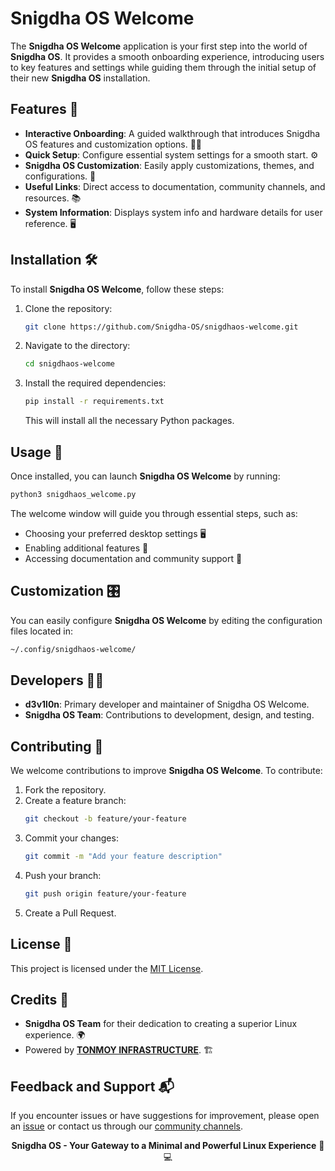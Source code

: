 # Snigdha OS Welcome

The **Snigdha OS Welcome** application is your first step into the world of **Snigdha OS**. It provides a smooth onboarding experience, introducing users to key features and settings while guiding them through the initial setup of their new **Snigdha OS** installation.

## Features 🌟

- **Interactive Onboarding**: A guided walkthrough that introduces Snigdha OS features and customization options. 🚶‍♂️
- **Quick Setup**: Configure essential system settings for a smooth start. ⚙️
- **Snigdha OS Customization**: Easily apply customizations, themes, and configurations. 🎨
- **Useful Links**: Direct access to documentation, community channels, and resources. 📚
- **System Information**: Displays system info and hardware details for user reference. 🖥️

## Installation 🛠️

To install **Snigdha OS Welcome**, follow these steps:

1. Clone the repository:
   ```bash
   git clone https://github.com/Snigdha-OS/snigdhaos-welcome.git
   ```

2. Navigate to the directory:
   ```bash
   cd snigdhaos-welcome
   ```

3. Install the required dependencies:
   ```bash
   pip install -r requirements.txt
   ```

   This will install all the necessary Python packages.

## Usage 🚀

Once installed, you can launch **Snigdha OS Welcome** by running:

```bash
python3 snigdhaos_welcome.py
```

The welcome window will guide you through essential steps, such as:

- Choosing your preferred desktop settings 🖥️
- Enabling additional features 🔧
- Accessing documentation and community support 📑

## Customization 🎛️

You can easily configure **Snigdha OS Welcome** by editing the configuration files located in:

```bash
~/.config/snigdhaos-welcome/
```

## Developers 👨‍💻

- **d3v1l0n**: Primary developer and maintainer of Snigdha OS Welcome.
- **Snigdha OS Team**: Contributions to development, design, and testing.

## Contributing 🤝

We welcome contributions to improve **Snigdha OS Welcome**. To contribute:

1. Fork the repository.
2. Create a feature branch:
   ```bash
   git checkout -b feature/your-feature
   ```
3. Commit your changes:
   ```bash
   git commit -m "Add your feature description"
   ```
4. Push your branch:
   ```bash
   git push origin feature/your-feature
   ```
5. Create a Pull Request.

## License 📜

This project is licensed under the [MIT License](LICENSE).

## Credits 🎉

- **Snigdha OS Team** for their dedication to creating a superior Linux experience. 🌍
- Powered by **[TONMOY INFRASTRUCTURE](https://www.tonmoy.com)**. 🏗️

## Feedback and Support 📬

If you encounter issues or have suggestions for improvement, please open an [issue](https://github.com/Snigdha-OS/snigdhaos-welcome/issues) or contact us through our [community channels](https://forum.snigdhaos.org/).



<p align="center">
  <b>Snigdha OS - Your Gateway to a Minimal and Powerful Linux Experience</b> 🚪💻
</p>